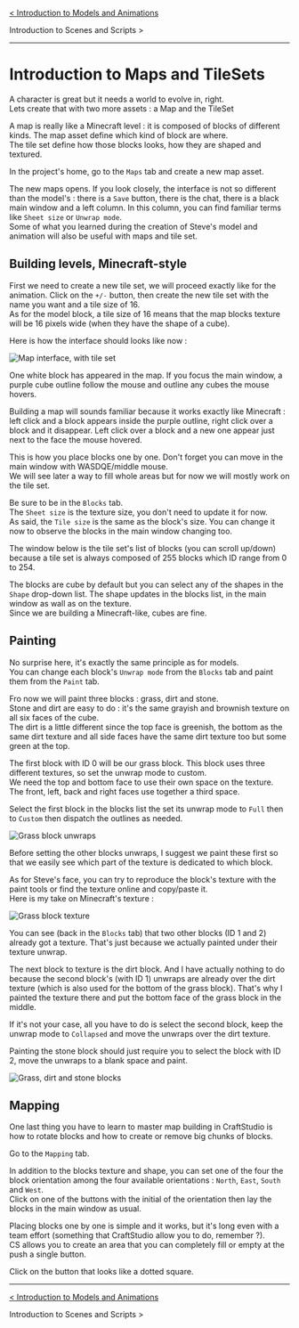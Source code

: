 [< Introduction to Models and Animations](introduction-to-models-and-animations.md)  
<div class="text-align-right next-tutorial-link">
<p>Introduction to Scenes and Scripts ></p>
</div>

---

# Introduction to Maps and TileSets

A character is great but it needs a world to evolve in, right.  
Lets create that with two more assets : a Map and the TileSet

A map is really like a Minecraft level : it is composed of blocks of different kinds. The map asset define which kind of block are where.  
The tile set define how those blocks looks, how they are shaped and textured.

In the project's home, go to the `Maps` tab and create a new map asset.

The new maps opens. If you look closely, the interface is not so different than the model's : there is a `Save` button, there is the chat, there is a black main window and a left column. In this column, you can find familiar terms like `Sheet size` or `Unwrap mode`.  
Some of what you learned during the creation of Steve's model and animation will also be useful with maps and tile set.

## Building levels, Minecraft-style

First we need to create a new tile set, we will proceed exactly like for the animation. Click on the `+/-` button, then create the new tile set with the name you want and a tile size of 16.  
As for the model block, a tile size of 16 means that the map blocks texture will be 16 pixels wide (when they have the shape of a cube).

Here is how the interface should looks like now :

![Map interface, with tile set](https://dl.dropboxusercontent.com/u/51314747/CraftStudio/MinecraftTutorial/img/intro-maps-tilesets/interface.png "Map interface, with tile set")

One white block has appeared in the map. 
If you focus the main window, a purple cube outline follow the mouse and outline any cubes the mouse hovers.

Building a map will sounds familiar because it works exactly like Minecraft : left click and a block appears inside the purple outline, right click over a block and it disappear. Left click over a block and a new one appear just next to the face the mouse hovered.

This is how you place blocks one by one. Don't forget you can move in the main window with WASDQE/middle mouse.  
We will see later a way to fill whole areas but for now we will mostly work on the tile set.

Be sure to be in the `Blocks` tab.  
The `Sheet size` is the texture size, you don't need to update it for now.  
As said, the `Tile size` is the same as the block's size. You can change it now to observe the blocks in the main window changing too.

The window below is the tile set's list of blocks (you can scroll up/down) because a tile set is always composed of 255 blocks which ID range from 0 to 254.

The blocks are cube by default but you can select any of the shapes in the `Shape` drop-down list. The shape updates in the blocks list, in the main window as wall as on the texture.  
Since we are building a Minecraft-like, cubes are fine.


## Painting

No surprise here, it's exactly the same principle as for models.  
You can change each block's `Unwrap mode` from the `Blocks` tab and paint them from the `Paint` tab.

Fro now we will paint three blocks : grass, dirt and stone.  
Stone and dirt are easy to do : it's the same grayish and brownish texture on all six faces of the cube.  
The dirt is a little different since the top face is greenish, the bottom as the same dirt texture and all side faces have the same dirt texture too but some green at the top.

The first block with ID 0 will be our grass block. This block uses three different textures, so set the unwrap mode to custom.  
We need the top and bottom face to use their own space on the texture. The front, left, back and right faces use together a third space.

Select the first block in the blocks list the set its unwrap mode to `Full` then to `Custom` then dispatch the outlines as needed.

![Grass block unwraps](https://dl.dropboxusercontent.com/u/51314747/CraftStudio/MinecraftTutorial/img/intro-maps-tilesets/grass-block-unwraps.png "Grass block unwraps")

Before setting the other blocks unwraps, I suggest we paint these first so that we easily see which part of the texture is dedicated to which block.  

As for Steve's face, you can try to reproduce the block's texture with the paint tools or find the texture online and copy/paste it.  
Here is my take on Minecraft's texture :

![Grass block texture](https://dl.dropboxusercontent.com/u/51314747/CraftStudio/MinecraftTutorial/img/intro-maps-tilesets/grass-block-texture.png "Grass block texture")

You can see (back in the `Blocks` tab) that two other blocks (ID 1 and 2) already got a texture. That's just because we actually painted under their texture unwrap.

The next block to texture is the dirt block. And I have actually nothing to do because the second block's (with ID 1) unwraps are already over the dirt texture (which is also used for the bottom of the grass block). That's why I painted the texture there and put the bottom face of the grass block in the middle.

If it's not your case, all you have to do is select the second block, keep the unwrap mode to `Collapsed` and move the unwraps over the dirt texture.

Painting the stone block should just require you to select the block with ID 2, move the unwraps to a blank space and paint.

![Grass, dirt and stone blocks](https://dl.dropboxusercontent.com/u/51314747/CraftStudio/MinecraftTutorial/img/intro-maps-tilesets/grass-dirt-stone.png "Grass, dirt and stone blocks")


## Mapping

One last thing you have to learn to master map building in CraftStudio is how to rotate blocks and how to create or remove big chunks of blocks. 

Go to the `Mapping` tab.

In addition to the blocks texture and shape, you can set one of the four the block orientation among the four available orientations : `North`, `East`, `South` and `West`.  
Click on one of the buttons with the initial of the orientation then lay the blocks in the main window as usual.

Placing blocks one by one is simple and it works, but it's long even with a team effort (something that CraftStudio allow you to do, remember ?).  
CS allows you to create an area that you can completely fill or empty at the push a single button.

Click on the button that looks like a dotted square.


---

[< Introduction to Models and Animations](introduction-to-models-and-animations.md)  
<div class="text-align-right next-tutorial-link">
<p>Introduction to Scenes and Scripts ></p>
</div>